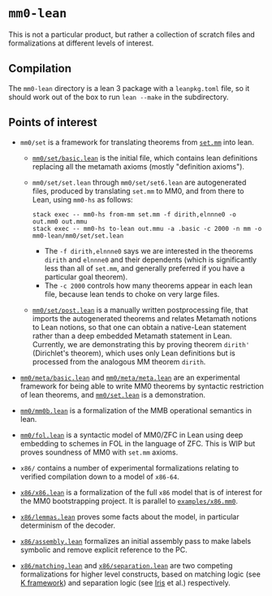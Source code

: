 # `mm0-lean`

This is not a particular product, but rather a collection of scratch files and formalizations at different levels of interest.

## Compilation

The `mm0-lean` directory is a lean 3 package with a `leanpkg.toml` file, so it should work out of the box to run `lean --make` in the subdirectory.

## Points of interest

* `mm0/set` is a framework for translating theorems from [`set.mm`](https://github.com/metamath/set.mm/) into lean.
  * [`mm0/set/basic.lean`](mm0/set/basic.lean) is the initial file, which contains lean definitions replacing all the metamath axioms (mostly "definition axioms").
  * `mm0/set/set.lean` through `mm0/set/set6.lean` are autogenerated files, produced by translating `set.mm` to MM0, and from there to Lean, using `mm0-hs` as follows:

        stack exec -- mm0-hs from-mm set.mm -f dirith,elnnne0 -o out.mm0 out.mmu
        stack exec -- mm0-hs to-lean out.mmu -a .basic -c 2000 -n mm -o mm0-lean/mm0/set/set.lean

    * The `-f dirith,elnnne0` says we are interested in the theorems `dirith` and `elnnne0` and their dependents (which is significantly less than all of `set.mm`, and generally preferred if you have a particular goal theorem).
    * The `-c 2000` controls how many theorems appear in each lean file, because lean tends to choke on very large files.

  * [`mm0/set/post.lean`](mm0/set/post.lean) is a manually written postprocessing file, that imports the autogenerated theorems and relates Metamath notions to Lean notions, so that one can obtain a native-Lean statement rather than a deep embedded Metamath statement in Lean. Currently, we are demonstrating this by proving theorem `dirith'` (Dirichlet's theorem), which uses only Lean definitions but is processed from the analogous MM theorem `dirith`.

* [`mm0/meta/basic.lean`](mm0/meta/basic.lean) and [`mm0/meta/meta.lean`](mm0/meta/meta.lean) are an experimental framework for being able to write MM0 theorems by syntactic restriction of lean theorems, and [`mm0/set.lean`](mm0/set.lean) is a demonstration.

* [`mm0/mm0b.lean`](mm0/mm0b.lean) is a formalization of the MMB operational semantics in lean.

* [`mm0/fol.lean`](mm0/fol.lean) is a syntactic model of MM0/ZFC in Lean using deep embedding to schemes in FOL in the language of ZFC. This is WIP but proves soundness of MM0 with `set.mm` axioms.

* `x86/` contains a number of experimental formalizations relating to verified compilation down to a model of `x86-64`.

* [`x86/x86.lean`](x86/x86.lean) is a formalization of the full `x86` model that is of interest for the MM0 bootstrapping project. It is parallel to [`examples/x86.mm0`](../examples/x86.mm0).
* [`x86/lemmas.lean`](x86/lemmas.lean) proves some facts about the model, in particular determinism of the decoder.

* [`x86/assembly.lean`](x86/assembly.lean) formalizes an initial assembly pass to make labels symbolic and remove explicit reference to the PC.

* [`x86/matching.lean`](x86/matching.lean) and [`x86/separation.lean`](x86/separation.lean) are two competing formalizations for higher level constructs, based on matching logic (see [K framework](http://www.kframework.org/index.php/Main_Page)) and separation logic (see [Iris](https://iris-project.org/) et al.) respectively.

